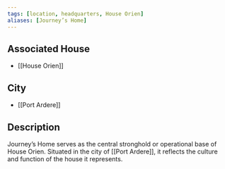 ```yaml
---
tags: [location, headquarters, House Orien]
aliases: [Journey’s Home]
---
```


## Associated House
- [[House Orien]]

## City
- [[Port Ardere]]

## Description
Journey’s Home serves as the central stronghold or operational base of House Orien. Situated in the city of [[Port Ardere]], it reflects the culture and function of the house it represents.
